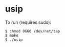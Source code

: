 # usip

To run (requires sudo):

```$ mknod /dev/net/tap c 10 200
$ chmod 0666 /dev/net/tap
$ make
$ ./usip
```